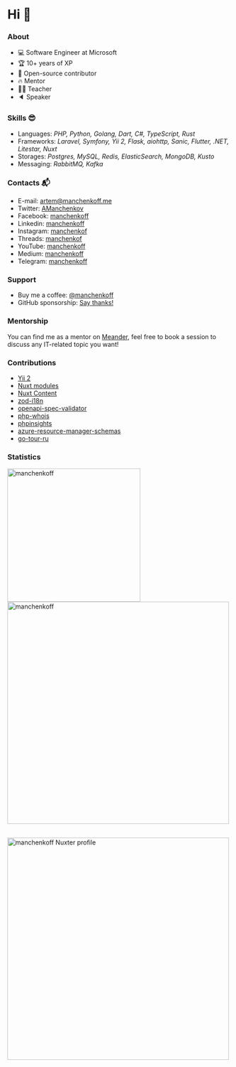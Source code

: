# Hi 👋

### About

- 💻 Software Engineer at Microsoft
- 🏆 10+ years of XP
- 🧡 Open-source contributor
- 🔥 Mentor
- 👨‍🏫 Teacher
- 🔈 Speaker

### Skills 😎

- Languages: _PHP, Python, Golang, Dart, C#, TypeScript, Rust_
- Frameworks: _Laravel, Symfony, Yii 2, Flask, aiohttp, Sanic, Flutter, .NET, Litestar, Nuxt_
- Storages: _Postgres, MySQL, Redis, ElasticSearch, MongoDB, Kusto_
- Messaging: _RabbitMQ, Kafka_

### Contacts 📬

- E-mail: [artem@manchenkoff.me](mailto:artem@manchenkoff.me)
- Twitter: [AManchenkov](https://twitter.com/amanchenkov)
- Facebook: [manchenkoff](https://fb.com/manchenkoff)
- Linkedin: [manchenkoff](https://linkedin.com/in/manchenkoff)
- Instagram: [manchenkof](https://instagram.com/manchenkof)
- Threads: [manchenkof](https://threads.net/@manchenkof)
- YouTube: [manchenkoff](https://youtube.com/@manchenkoff)
- Medium: [manchenkoff](https://manchenkoff.medium.com/)
- Telegram: [manchenkoff](https://t.me/manchenkoff)

### Support

- Buy me a coffee: [@manchenkoff](https://www.buymeacoffee.com/manchenkoff)
- GitHub sponsorship: [Say thanks!](https://github.com/sponsors/manchenkoff)

### Mentorship

You can find me as a mentor on [Meander](https://meander.so/m/manchenkoff), feel free to book a session to discuss any IT-related topic you want!

### Contributions

- [Yii 2](https://github.com/yiisoft/yii2)
- [Nuxt modules](https://github.com/nuxt/modules)
- [Nuxt Content](https://github.com/nuxt/content)
- [zod-i18n](https://github.com/aiji42/zod-i18n)
- [openapi-spec-validator](https://github.com/python-openapi/openapi-spec-validator)
- [php-whois](https://github.com/io-developer/php-whois)
- [phpinsights](https://github.com/nunomaduro/phpinsights)
- [azure-resource-manager-schemas](https://github.com/Azure/azure-resource-manager-schemas)
- [go-tour-ru](https://github.com/kalimatas/go-tour-ru)

### Statistics

<p>
  <img 
      align="left" 
      src="https://github-readme-stats.vercel.app/api/top-langs?username=manchenkoff&show_icons=true&locale=en&theme=transparent" 
      alt="manchenkoff"
      width="300" />
</p>

<p>&nbsp;
  <img 
      align="center" 
      src="https://github-readme-stats.vercel.app/api?username=manchenkoff&show_icons=true&locale=en&theme=transparent" 
      alt="manchenkoff"
      width="500"/>
</p>

<p>&nbsp;
  <a href="https://nuxters.nuxt.com/manchenkoff">
    <img
        align="center"
        src="https://nuxters.nuxt.com/card/manchenkoff/og.png"
        alt="manchenkoff Nuxter profile"
        width="500" />
  </a>
</p>
